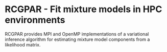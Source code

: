 # RCGPAR - Fit mixture models in HPC environments
RCGPAR provides MPI and OpenMP implementations of a variational
inference algorithm for estimating mixture model components from a
likelihood matrix.
